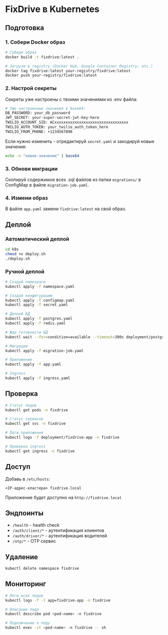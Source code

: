 # FixDrive в Kubernetes

## Подготовка

### 1. Собери Docker образ

```bash
# Собери образ
docker build -t fixdrive:latest .

# Загрузи в registry (Docker Hub, Google Container Registry, etc.)
docker tag fixdrive:latest your-registry/fixdrive:latest
docker push your-registry/fixdrive:latest
```

### 2. Настрой секреты

Секреты уже настроены с твоими значениями из .env файла:

```bash
# Уже настроенные значения в base64:
DB_PASSWORD: your_db_password
JWT_SECRET: your-super-secret-jwt-key-here
TWILIO_ACCOUNT_SID: ACxxxxxxxxxxxxxxxxxxxxxxxxxxxxxxxxx
TWILIO_AUTH_TOKEN: your_twilio_auth_token_here
TWILIO_FROM_PHONE: +1234567890
```

Если нужно изменить - отредактируй `secret.yaml` и закодируй новые значения:
```bash
echo -n "новое-значение" | base64
```

### 3. Обнови миграции

Скопируй содержимое всех .sql файлов из папки `migrations/` в ConfigMap в файле `migration-job.yaml`.

### 4. Измени образ

В файле `app.yaml` замени `fixdrive:latest` на свой образ.

## Деплой

### Автоматический деплой

```bash
cd k8s
chmod +x deploy.sh
./deploy.sh
```

### Ручной деплой

```bash
# Создай namespace
kubectl apply -f namespace.yaml

# Создай конфигурацию
kubectl apply -f configmap.yaml
kubectl apply -f secret.yaml

# Деплой БД
kubectl apply -f postgres.yaml
kubectl apply -f redis.yaml

# Жди готовности БД
kubectl wait --for=condition=available --timeout=300s deployment/postgres -n fixdrive

# Миграции
kubectl apply -f migration-job.yaml

# Приложение
kubectl apply -f app.yaml

# Ingress
kubectl apply -f ingress.yaml
```

## Проверка

```bash
# Статус подов
kubectl get pods -n fixdrive

# Статус сервисов
kubectl get svc -n fixdrive

# Логи приложения
kubectl logs -f deployment/fixdrive-app -n fixdrive

# Проверка ingress
kubectl get ingress -n fixdrive
```

## Доступ

Добавь в `/etc/hosts`:
```
<IP-адрес-кластера> fixdrive.local
```

Приложение будет доступно на `http://fixdrive.local`

## Эндпоинты

- `/health` - health check
- `/auth/client/*` - аутентификация клиентов
- `/auth/driver/*` - аутентификация водителей
- `/otp/*` - OTP сервис

## Удаление

```bash
kubectl delete namespace fixdrive
```

## Мониторинг

```bash
# Логи всех подов
kubectl logs -f -l app=fixdrive-app -n fixdrive

# Описание пода
kubectl describe pod <pod-name> -n fixdrive

# Подключение к поду
kubectl exec -it <pod-name> -n fixdrive -- sh
``` 